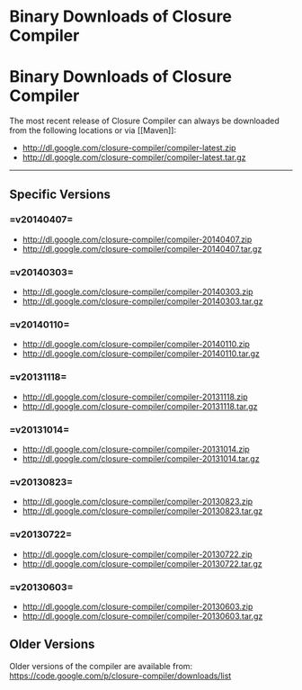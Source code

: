 # Binary Downloads of Closure Compiler

# Binary Downloads of Closure Compiler

The most recent release of Closure Compiler can always be downloaded from the following locations or via [[Maven]]:
- http://dl.google.com/closure-compiler/compiler-latest.zip
- http://dl.google.com/closure-compiler/compiler-latest.tar.gz



-------------------------------------------------------------------------------
## Specific Versions

### =v20140407=

- http://dl.google.com/closure-compiler/compiler-20140407.zip
- http://dl.google.com/closure-compiler/compiler-20140407.tar.gz

### =v20140303=

- http://dl.google.com/closure-compiler/compiler-20140303.zip
- http://dl.google.com/closure-compiler/compiler-20140303.tar.gz

### =v20140110=

- http://dl.google.com/closure-compiler/compiler-20140110.zip
- http://dl.google.com/closure-compiler/compiler-20140110.tar.gz

### =v20131118=

- http://dl.google.com/closure-compiler/compiler-20131118.zip
- http://dl.google.com/closure-compiler/compiler-20131118.tar.gz

### =v20131014=

- http://dl.google.com/closure-compiler/compiler-20131014.zip
- http://dl.google.com/closure-compiler/compiler-20131014.tar.gz

### =v20130823=

- http://dl.google.com/closure-compiler/compiler-20130823.zip
- http://dl.google.com/closure-compiler/compiler-20130823.tar.gz

### =v20130722=

- http://dl.google.com/closure-compiler/compiler-20130722.zip
- http://dl.google.com/closure-compiler/compiler-20130722.tar.gz

### =v20130603=

- http://dl.google.com/closure-compiler/compiler-20130603.zip
- http://dl.google.com/closure-compiler/compiler-20130603.tar.gz


## Older Versions

Older versions of the compiler are available from:
https://code.google.com/p/closure-compiler/downloads/list